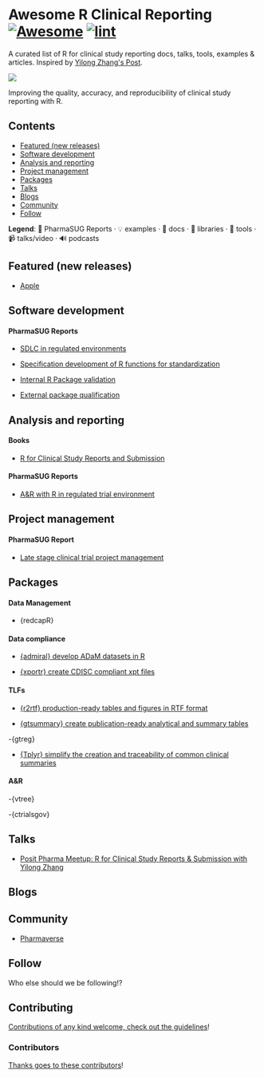 <!-- title -->

<!--lint ignore no-dead-urls-->

# Awesome R Clinical Reporting [![Awesome](https://awesome.re/badge.svg)](https://awesome.re) [![lint](https://github.com/hidyverse/awesome-R-clinical-reporting/actions/workflows/lint.yaml/badge.svg)](https://github.com/hidyverse/awesome-R-clinical-reporting/actions/workflows/lint.yaml)

<!-- subtitle -->

A curated list of R for clinical study reporting docs, talks, tools, examples & articles. Inspired by [Yilong Zhang's Post](https://www.linkedin.com/posts/yilongzhang_creating-a-validated-environment-for-reproducibility-activity-7044529198165594112-DGf4/).

<!-- image -->

<a href="https://github.com/sindresorhus/awesome/blob/main/awesome.md" target="_blank" rel="noopener noreferrer"> <img src="https://raw.githubusercontent.com/sindresorhus/awesome/78bde71c34e21954ae2a526fb5e9d3f9be2c0eec/media/logo.svg"/> </a>

<!-- description -->

Improving the quality, accuracy, and reproducibility of clinical study reporting with R.

<!-- TOC -->

## Contents

- [Featured (new releases)](#featured-new-releases)
- [Software development](#software-development)
- [Analysis and reporting](#analysis--reporting)
- [Project management](#project-management)
- [Packages](#packages)
- [Talks](#talks)
- [Blogs](#blogs)
- [Community](#community)
- [Follow](#follow)

<!-- CONTENT -->

**Legend**: 📝 PharmaSUG Reports · 💡 examples · 📖 docs · 🔌 libraries · 🔧 tools · 📹 talks/video · 🔊 podcasts

## Featured (new releases)

- [Apple](https://apple.com)

## Software development

#### PharmaSUG Reports

- [SDLC in regulated environments](https://lnkd.in/g9pv4USE)

- [Specification development of R functions for standardization](https://lnkd.in/gjnG4hxx?trk=public_post-text)

- [Internal R Package validation](https://lnkd.in/gwDty-Z7?trk=public_post-text)

- [External package qualification](https://lnkd.in/gtpAjZA5?trk=public_post-text)

## Analysis and reporting

#### Books

- [R for Clinical Study Reports and Submission](https://r4csr.org/)

#### PharmaSUG Reports

- [A&R with R in regulated trial environment](https://lnkd.in/g9pfxQv?trk=public_post-text)

## Project management

#### PharmaSUG Report

- [Late stage clinical trial project management](https://lnkd.in/gjSJ4AUR)

## Packages

#### Data Management

- {redcapR}

#### Data compliance

- [{admiral} develop ADaM datasets in R](https://pharmaverse.github.io/admiral)

- [{xportr} create CDISC compliant xpt files](https://atorus-research.github.io/xportr/)

#### TLFs

- [{r2rtf} production-ready tables and figures in RTF format](https://merck.github.io/r2rtf/)

- [{gtsummary} create publication-ready analytical and summary tables](https://www.danieldsjoberg.com/gtsummary/)

-{gtreg}

- [{Tplyr} simplify the creation and traceability of common clinical summaries](https://atorus-research.github.io/Tplyr/)

#### A&R

-{vtree}

-{ctrialsgov}

## Talks

- [Posit Pharma Meetup: R for Clinical Study Reports & Submission with Yilong Zhang](https://www.youtube.com/watch?v=RBVqKi3FV30)

## Blogs


## Community

- [Pharmaverse](https://pharmaverse.org/)

<!-- END CONTENT -->

## Follow

<!-- list people worth following on social sites (Twitter, LinkedIn, GitHub, YouTube etc.) -->

Who else should we be following!?

## Contributing

[Contributions of any kind welcome, check out the guidelines](contributing.md)!

### Contributors

[Thanks goes to these contributors](https://github.com/hidyverse/awesome-R-clinical-reporting/graphs/contributors)!
